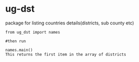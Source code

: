 # ug-dst
package for listing countries details(districts, sub county etc) 

```
from ug_dst import names

#then run

names.main()
This returns the first item in the array of districts
```